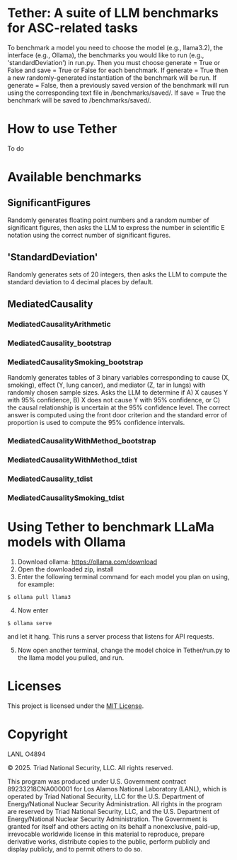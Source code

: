 # Tether: A suite of LLM benchmarks for ASC-related tasks 

To benchmark a model you need to choose the model (e.g., llama3.2), the interface (e.g., Ollama), the benchmarks you would like to run (e.g., 'standardDeviation') in run.py. Then you must choose generate = True or False and save = True or False for each benchmark. If generate = True then a new randomly-generated instantiation of the benchmark will be run. If generate = False, then a previously saved version of the benchmark will run using the corresponding text file in /benchmarks/saved/. If save = True the benchmark will be saved to /benchmarks/saved/.

# How to use Tether

To do

# Available benchmarks 

## SignificantFigures
Randomly generates floating point numbers and a random number of significant figures, then asks the LLM to express the number in scientific E notation using the correct number of significant figures. 

## 'StandardDeviation'
Randomly generates sets of 20 integers, then asks the LLM to compute the standard deviation to 4 decimal places by default.

## MediatedCausality 
### MediatedCausalityArithmetic
### MediatedCausality_bootstrap
### MediatedCausalitySmoking_bootstrap
Randomly generates tables of 3 binary variables corresponding to cause (X, smoking), effect (Y, lung cancer), and mediator (Z, tar in lungs) with randomly chosen sample sizes. Asks the LLM to determine if A) X causes Y with 95% confidence, B) X does not cause Y with 95% confidence, or C) the causal relationship is uncertain at the 95% confidence level. The correct answer is computed using the front door criterion and the standard error of proportion is used to compute the 95% confidence intervals.
### MediatedCausalityWithMethod_bootstrap
### MediatedCausalityWithMethod_tdist
### MediatedCausality_tdist
### MediatedCausalitySmoking_tdist

# Using Tether to benchmark LLaMa models with Ollama

1) Download ollama: https://ollama.com/download  
2) Open the downloaded zip, install   
3) Enter the following terminal command for each model you plan on using, for example:  

`$ ollama pull llama3`   

4) Now enter 

`$ ollama serve` 

and let it hang. This runs a server process that listens for API requests.

5) Now open another terminal, change the model choice in Tether/run.py to the llama model you pulled, and run.

# Licenses
This project is licensed under the [MIT License](LICENSE.md).

# Copyright
LANL O4894

© 2025. Triad National Security, LLC. All rights reserved.

This program was produced under U.S. Government contract 89233218CNA000001 for Los Alamos National Laboratory (LANL), which is operated by Triad National Security, LLC for the U.S. Department of Energy/National Nuclear Security Administration. All rights in the program are reserved by Triad National Security, LLC, and the U.S. Department of Energy/National Nuclear Security Administration. The Government is granted for itself and others acting on its behalf a nonexclusive, paid-up, irrevocable worldwide license in this material to reproduce, prepare derivative works, distribute copies to the public, perform publicly and display publicly, and to permit others to do so.
